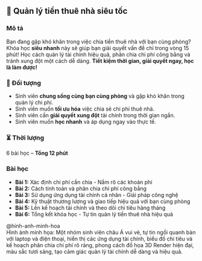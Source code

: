 ## 📌 Quản lý tiền thuê nhà siêu tốc  

### Mô tả  
Bạn đang gặp khó khăn trong việc chia tiền thuê nhà với bạn cùng phòng? Khóa học **siêu nhanh** này sẽ giúp bạn giải quyết vấn đề chỉ trong vòng 15 phút! Học cách quản lý tài chính hiệu quả, phân chia chi phí công bằng và tránh xung đột một cách dễ dàng. **Tiết kiệm thời gian, giải quyết ngay, học là làm được!**

### 🎯 Đối tượng  
- Sinh viên **chung sống cùng bạn cùng phòng** và gặp khó khăn trong quản lý chi phí.  
- Sinh viên muốn **tối ưu hóa** việc chia sẻ chi phí thuê nhà.  
- Sinh viên cần **giải quyết xung đột** tài chính trong thời gian ngắn.  
- Sinh viên muốn **học nhanh** và áp dụng ngay vào thực tế.  

### ⏳ Thời lượng  
6 bài học – **Tổng 12 phút**  

### Bài học  
- **Bài 1:** Xác định chi phí cần chia - Nắm rõ các khoản phí  
- **Bài 2:** Cách tính toán và phân chia chi phí công bằng  
- **Bài 3:** Sử dụng ứng dụng tài chính cá nhân - Giải pháp công nghệ  
- **Bài 4:** Kỹ thuật thương lượng và giao tiếp hiệu quả với bạn cùng phòng  
- **Bài 5:** Lên kế hoạch tài chính và theo dõi chi tiêu hàng tháng  
- **Bài 6:** Tổng kết khóa học - Tự tin quản lý tiền thuê nhà hiệu quả  

@hinh-anh-minh-hoa  
Hình ảnh minh họa: Một nhóm sinh viên châu Á vui vẻ, tự tin ngồi quanh bàn với laptop và điện thoại, hiển thị các ứng dụng tài chính, biểu đồ chi tiêu và kế hoạch phân chia chi phí rõ ràng, phong cách đồ họa 3D Render hiện đại, màu sắc tươi sáng, tạo cảm giác quản lý tài chính dễ dàng và hiệu quả.